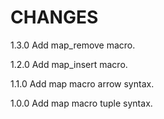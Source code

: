 # CHANGES

1.3.0 Add map_remove macro.

1.2.0 Add map_insert macro.

1.1.0 Add map macro arrow syntax.

1.0.0 Add map macro tuple syntax.
